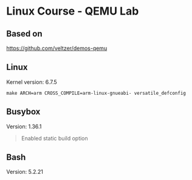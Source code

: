 # Linux Course - QEMU Lab

## Based on

https://github.com/veltzer/demos-qemu


## Linux

Kernel version: 6.7.5
```
make ARCH=arm CROSS_COMPILE=arm-linux-gnueabi- versatile_defconfig
```

## Busybox

Version: 1.36.1

> Enabled static build option

## Bash

Version: 5.2.21



